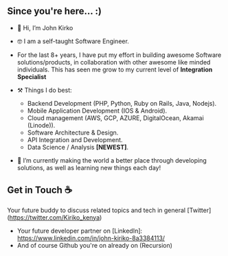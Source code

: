 ## Since you're here... :)
- 👋 Hi, I’m John Kirko
- 🤓 I am a self-taught Software Engineer.
- For the last 8+ years, I have put my effort in building awesome Software solutions/products, in collaboration with other awesome like minded individuals. This has seen me grow to my current level of **Integration Specialist**

- ⚒️ Things I do best:
    - Backend Development (PHP, Python, Ruby on Rails, Java, Nodejs).
    - Mobile Application Development (IOS & Android).
    - Cloud management (AWS, GCP, AZURE, DigitalOcean, Akamai (Linode)).
    - Software Architecture & Design.
    - API Integration and Development.
    - Data Science / Analysis **[NEWEST]**.
    
- 🌱 I’m currently making the world a better place through developing solutions, as well as learning new things each day!

## Get in Touch :coffee:
Your future buddy to discuss related topics and tech in general [Twitter] (https://twitter.com/Kiriko_kenya)
- Your future developer partner on [LinkedIn]: https://www.linkedin.com/in/john-kiriko-8a3384113/
- And of course Github you're on already on (Recursion)


